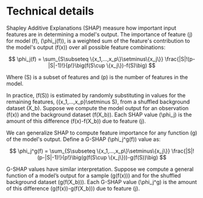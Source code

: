 # Technical details

Shapley Additive Explanations (SHAP) measure how important input features are in determining a model's output. The importance of feature \(j\) for model \(f\), \(\phi_j(f)\), is a weighted sum of the feature's contribution to the model's output \(f(x)\) over all possible feature combinations:

$$
    \phi_j(f) = \sum_{S\subseteq \{x_1,...,x_p\}\setminus\{x_j\}}
        \frac{|S|!(p-|S|-1)!}{p!}\big(f(S\cup \{x_j\})-f(S)\big)
$$

Where \(S\) is a subset of features and \(p\) is the number of features in the model. 

In practice, \(f(S)\) is estimated by randomly substituting in values for the remaining features, \(\{x_1,…,x_p\}\setminus S\), from a shuffled background dataset \(X_b\). Suppose we compute the model output for an observation \(f(x)\) and the background dataset \(f(X_b)\). Each SHAP value \(\phi_j\) is the amount of this difference \(f(x)-f(X_b)\) due to feature \(j\).

We can generalize SHAP to compute feature importance for any function \(g\) of the model's output. Define a G-SHAP \(\phi_j^g(f)\) value as:

$$
    \phi_j^g(f) = \sum_{S\subseteq \{x_1,...,x_p\}\setminus\{x_j\}}
        \frac{|S|!(p-|S|-1)!}{p!}\big(g(f(S\cup \{x_j\}))-g(f(S))\big)
$$

G-SHAP values have similar interpretation. Suppose we compute a general function of a model’s output for a sample \(g(f(x))\) and for the shuffled background dataset \(g(f(X_b))\). Each G-SHAP value \(\phi_j^g\) is the amount of this difference \(g(f(x))-g(f(X_b))\) due to feature \(j\).